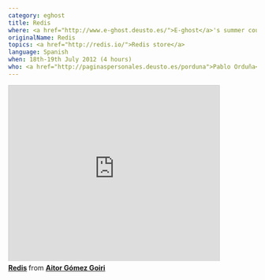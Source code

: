 ```yaml
---
category: eghost
title: Redis
where: <a href="http://www.e-ghost.deusto.es/">E-ghost</a>'s summer courses
originalName: Redis
topics: <a href="http://redis.io/">Redis store</a>
language: Spanish
when: 18th-19th July 2012 (4 hours)
who: <a href="http://paginaspersonales.deusto.es/porduna">Pablo Orduña</a> and me
---
```


<iframe
  src="http://www.slideshare.net/slideshow/embed_code/13761632"
  width="427" height="356"
  style="width: 427px; height: 356px; border:1px solid #CCC; border-width:1px 1px 0; margin-bottom:5px"
  frameborder="0" marginwidth="0" marginheight="0" scrolling="no"
  allowfullscreen webkitallowfullscreen mozallowfullscreen>
</iframe>

<div style="margin-bottom:5px">
  <strong> <a href="http://www.slideshare.net/twolf/redis-13761632" title="Redis" target="_blank">Redis</a> </strong> from <strong><a href="http://www.slideshare.net/twolf" target="_blank">Aitor Gómez Goiri</a></strong>
</div>
